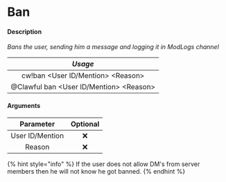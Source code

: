 # Ban

#### Description

_Bans the user, sending him a message and logging it in ModLogs channel_

| _Usage_ |
| :---: |
| cw!ban &lt;User ID/Mention&gt; &lt;Reason&gt; |
| @Clawful ban &lt;User ID/Mention&gt; &lt;Reason&gt; |

#### Arguments

| Parameter | Optional |
| :---: | :---: |
| User ID/Mention | ❌ |
| Reason | ❌ |

{% hint style="info" %}
If the user does not allow DM's from server members then he will not know he got banned.
{% endhint %}

